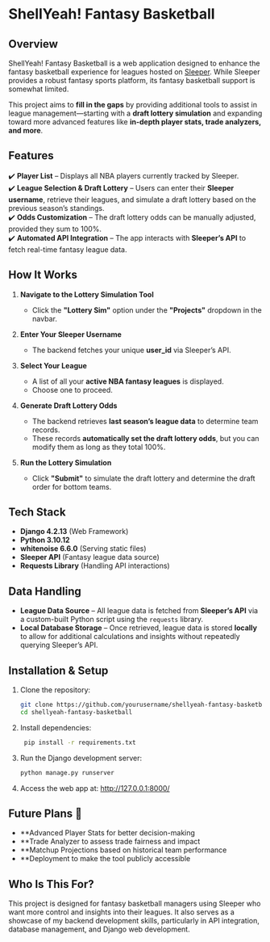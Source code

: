 # ShellYeah! Fantasy Basketball

## Overview  
ShellYeah! Fantasy Basketball is a web application designed to enhance the fantasy basketball experience for leagues hosted on [Sleeper](https://sleeper.com/). While Sleeper provides a robust fantasy sports platform, its fantasy basketball support is somewhat limited.  

This project aims to **fill in the gaps** by providing additional tools to assist in league management—starting with a **draft lottery simulation** and expanding toward more advanced features like **in-depth player stats, trade analyzers, and more**.  

## Features  
✔️ **Player List** – Displays all NBA players currently tracked by Sleeper.  
✔️ **League Selection & Draft Lottery** – Users can enter their **Sleeper username**, retrieve their leagues, and simulate a draft lottery based on the previous season’s standings.  
✔️ **Odds Customization** – The draft lottery odds can be manually adjusted, provided they sum to 100%.  
✔️ **Automated API Integration** – The app interacts with **Sleeper’s API** to fetch real-time fantasy league data.  

## How It Works  
1. **Navigate to the Lottery Simulation Tool**  
   - Click the **"Lottery Sim"** option under the **"Projects"** dropdown in the navbar.  

2. **Enter Your Sleeper Username**  
   - The backend fetches your unique **user_id** via Sleeper’s API.  

3. **Select Your League**  
   - A list of all your **active NBA fantasy leagues** is displayed.  
   - Choose one to proceed.  

4. **Generate Draft Lottery Odds**  
   - The backend retrieves **last season’s league data** to determine team records.  
   - These records **automatically set the draft lottery odds**, but you can modify them as long as they total 100%.  

5. **Run the Lottery Simulation**  
   - Click **"Submit"** to simulate the draft lottery and determine the draft order for bottom teams.  

## Tech Stack  
- **Django 4.2.13** (Web Framework)  
- **Python 3.10.12**  
- **whitenoise 6.6.0** (Serving static files)  
- **Sleeper API** (Fantasy league data source)  
- **Requests Library** (Handling API interactions)  

## Data Handling  
- **League Data Source** – All league data is fetched from **Sleeper’s API** via a custom-built Python script using the `requests` library.  
- **Local Database Storage** – Once retrieved, league data is stored **locally** to allow for additional calculations and insights without repeatedly querying Sleeper’s API.  

## Installation & Setup  
1. Clone the repository:  
   ```sh
   git clone https://github.com/yourusername/shellyeah-fantasy-basketball.git
   cd shellyeah-fantasy-basketball
2. Install dependencies:
   ```sh
    pip install -r requirements.txt
3. Run the Django development server:
   ```sh
   python manage.py runserver
4. Access the web app at:
   http://127.0.0.1:8000/

## Future Plans 🚀
- **Advanced Player Stats for better decision-making
- **Trade Analyzer to assess trade fairness and impact
- **Matchup Projections based on historical team performance
- **Deployment to make the tool publicly accessible

## Who Is This For?
This project is designed for fantasy basketball managers using Sleeper who want more control and insights into their leagues. It also serves as a showcase of my backend development skills, particularly in API integration, database management, and Django web development.
